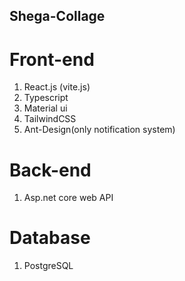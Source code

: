 ## Shega-Collage
# Front-end
1. React.js (vite.js)
2. Typescript
3. Material ui
4. TailwindCSS
5. Ant-Design(only notification system)
# Back-end
1. Asp.net core web API

# Database
1. PostgreSQL



